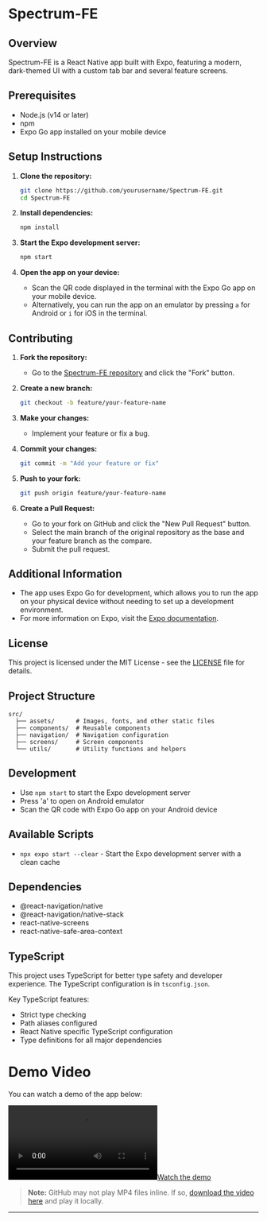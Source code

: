 # Spectrum-FE

## Overview
Spectrum-FE is a React Native app built with Expo, featuring a modern, dark-themed UI with a custom tab bar and several feature screens.

## Prerequisites
- Node.js (v14 or later)
- npm
- Expo Go app installed on your mobile device

## Setup Instructions
1. **Clone the repository:**
   ```bash
   git clone https://github.com/yourusername/Spectrum-FE.git
   cd Spectrum-FE
   ```

2. **Install dependencies:**
   ```bash
   npm install
   ```

3. **Start the Expo development server:**
   ```bash
   npm start
   ```

4. **Open the app on your device:**
   - Scan the QR code displayed in the terminal with the Expo Go app on your mobile device.
   - Alternatively, you can run the app on an emulator by pressing `a` for Android or `i` for iOS in the terminal.

## Contributing
1. **Fork the repository:**
   - Go to the [Spectrum-FE repository](https://github.com/yourusername/Spectrum-FE) and click the "Fork" button.

2. **Create a new branch:**
   ```bash
   git checkout -b feature/your-feature-name
   ```

3. **Make your changes:**
   - Implement your feature or fix a bug.

4. **Commit your changes:**
   ```bash
   git commit -m "Add your feature or fix"
   ```

5. **Push to your fork:**
   ```bash
   git push origin feature/your-feature-name
   ```

6. **Create a Pull Request:**
   - Go to your fork on GitHub and click the "New Pull Request" button.
   - Select the main branch of the original repository as the base and your feature branch as the compare.
   - Submit the pull request.

## Additional Information
- The app uses Expo Go for development, which allows you to run the app on your physical device without needing to set up a development environment.
- For more information on Expo, visit the [Expo documentation](https://docs.expo.dev/).

## License
This project is licensed under the MIT License - see the [LICENSE](LICENSE) file for details.

## Project Structure

```
src/
  ├── assets/      # Images, fonts, and other static files
  ├── components/  # Reusable components
  ├── navigation/  # Navigation configuration
  ├── screens/     # Screen components
  └── utils/       # Utility functions and helpers
```

## Development

- Use `npm start` to start the Expo development server
- Press 'a' to open on Android emulator
- Scan the QR code with Expo Go app on your Android device

## Available Scripts

- `npx expo start --clear` - Start the Expo development server with a clean cache

## Dependencies

- @react-navigation/native
- @react-navigation/native-stack
- react-native-screens
- react-native-safe-area-context

## TypeScript

This project uses TypeScript for better type safety and developer experience. The TypeScript configuration is in `tsconfig.json`.

Key TypeScript features:
- Strict type checking
- Path aliases configured
- React Native specific TypeScript configuration
- Type definitions for all major dependencies 

# Demo Video

You can watch a demo of the app below:

[![Watch the demo](demo/Simulator_Screen_Recording_iPhone15Pro.mp4)](demo/Simulator_Screen_Recording_iPhone15Pro.mp4)

> **Note:** GitHub may not play MP4 files inline. If so, [download the video here](demo/Simulator_Screen_Recording_iPhone15Pro.mp4) and play it locally.

--- 